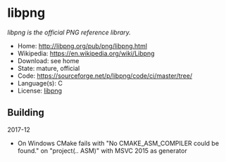 # libpng

_libpng is the official PNG reference library._

- Home: http://libpng.org/pub/png/libpng.html
- Wikipedia: https://en.wikipedia.org/wiki/Libpng
- Download: see home
- State: mature, official
- Code: https://sourceforge.net/p/libpng/code/ci/master/tree/
- Language(s): C
- License: [libpng](https://sourceforge.net/p/libpng/code/ci/master/tree/LICENSE)

## Building

2017-12
- On Windows CMake fails with "No CMAKE_ASM_COMPILER could be found." on "project(.. ASM)" with MSVC 2015 as generator

